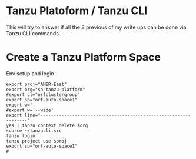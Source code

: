 # Tanzu Platoform / Tanzu CLI

This will try to answer if all the 3 previous of my write ups can be done via Tanzu CLI commands

# Create a Tanzu Platform Space

Env setup and login
```
export proj="AMER-East"
export org="sa-tanzu-platform"
#export cl="orfclustergroup"
export sp="orf-auto-space1"
export w=''
#export w='--wide'
export line="-----------------------------------------------------------------"
yes | tanzu context delete $org
source ~/tanzucli.src
tanzu login
tanzu project use $proj
export sp="orf-auto-space1"
#
```


